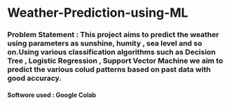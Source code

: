 # Weather-Prediction-using-ML

### Problem Statement : This project aims to predict the weather using parameters as sunshine, humity , sea level and so on.Using various classification algorithms such as Decision Tree , Logistic Regression , Support Vector Machine we aim to predict the various colud patterns based on past data with good accuracy.

#### Softwore used : Google Colab
